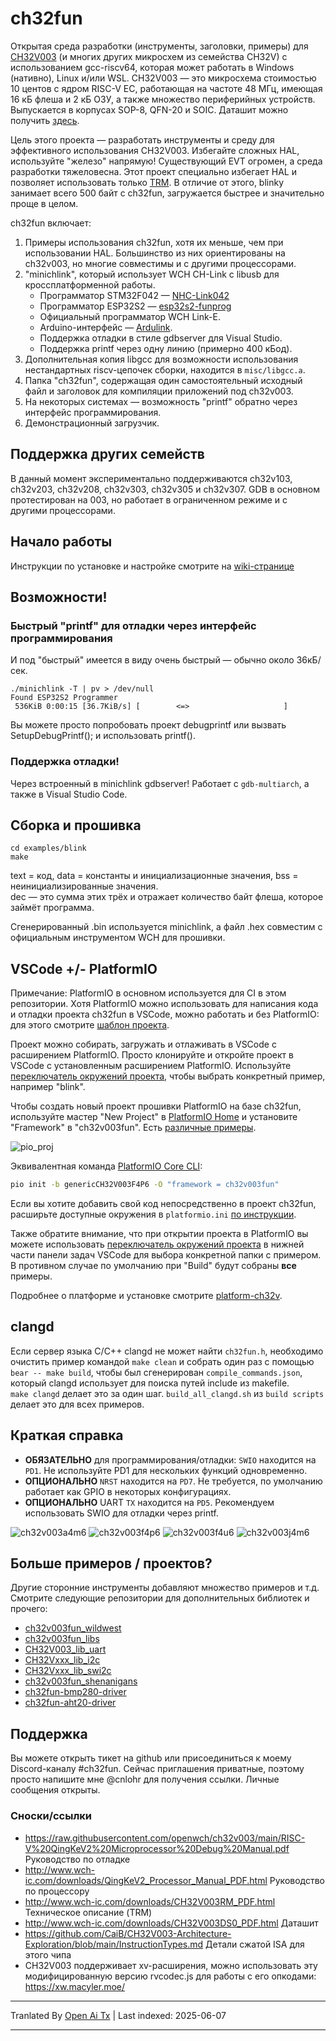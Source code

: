 # ch32fun

Открытая среда разработки (инструменты, заголовки, примеры) для [CH32V003](http://www.wch-ic.com/products/CH32V003.html) (и многих других микросхем из семейства CH32V) с использованием gcc-riscv64, которая может работать в Windows (нативно), Linux и/или WSL. CH32V003 — это микросхема стоимостью 10 центов с ядром RISC-V EC, работающая на частоте 48 МГц, имеющая 16 кБ флеша и 2 кБ ОЗУ, а также множество периферийных устройств. Выпускается в корпусах SOP-8, QFN-20 и SOIC. Даташит можно получить [здесь](http://www.wch-ic.com/downloads/CH32V003DS0_PDF.html).

Цель этого проекта — разработать инструменты и среду для эффективного использования CH32V003. Избегайте сложных HAL, используйте "железо" напрямую! Существующий EVT огромен, а среда разработки тяжеловесна. Этот проект специально избегает HAL и позволяет использовать только [TRM](http://www.wch-ic.com/downloads/CH32V003RM_PDF.html). В отличие от этого, blinky занимает всего 500 байт с ch32fun, загружается быстрее и значительно проще в целом.

ch32fun включает:
1. Примеры использования ch32fun, хотя их меньше, чем при использовании HAL. Большинство из них ориентированы на ch32v003, но многие совместимы и с другими процессорами.
2. "minichlink", который использует WCH CH-Link с libusb для кроссплатформенной работы.
   * Программатор STM32F042 — [NHC-Link042](https://github.com/NgoHungCuong/NHC-Link042)
   * Программатор ESP32S2 — [esp32s2-funprog](https://github.com/cnlohr/esp32s2-cookbook/tree/master/ch32v003programmer)
   * Официальный программатор WCH Link-E.
   * Arduino-интерфейс — [Ardulink](https://gitlab.com/BlueSyncLine/arduino-ch32v003-swio).
   * Поддержка отладки в стиле gdbserver для Visual Studio.
   * Поддержка printf через одну линию (примерно 400 кБод).
3. Дополнительная копия libgcc для возможности использования нестандартных riscv-цепочек сборки, находится в `misc/libgcc.a`.
4. Папка "ch32fun", содержащая один самостоятельный исходный файл и заголовок для компиляции приложений под ch32v003.
5. На некоторых системах — возможность "printf" обратно через интерфейс программирования.
6. Демонстрационный загрузчик.

## Поддержка других семейств

В данный момент экспериментально поддерживаются ch32v103, ch32v203, ch32v208, ch32v303, ch32v305 и ch32v307. GDB в основном протестирован на 003, но работает в ограниченном режиме и с другими процессорами.

## Начало работы

Инструкции по установке и настройке смотрите на [wiki-странице](https://github.com/cnlohr/ch32fun/wiki/Installation)

## Возможности!

### Быстрый "printf" для отладки через интерфейс программирования

И под "быстрый" имеется в виду очень быстрый — обычно около 36кБ/сек.

```
./minichlink -T | pv > /dev/null
Found ESP32S2 Programmer
 536KiB 0:00:15 [36.7KiB/s] [        <=>                     ]
```

Вы можете просто попробовать проект debugprintf или вызвать SetupDebugPrintf(); и использовать printf().

### Поддержка отладки!

Через встроенный в minichlink gdbserver! Работает с `gdb-multiarch`, а также в Visual Studio Code.

## Сборка и прошивка

```
cd examples/blink
make
```

text = код, data = константы и инициализационные значения, bss = неинициализированные значения.  
dec — это сумма этих трёх и отражает количество байт флеша, которое займёт программа.

Сгенерированный .bin используется minichlink, а файл .hex совместим с официальным инструментом WCH для прошивки.

## VSCode +/- PlatformIO

Примечание: PlatformIO в основном используется для CI в этом репозитории. Хотя PlatformIO можно использовать для написания кода и отладки проекта ch32fun в VSCode, можно работать и без PlatformIO: для этого смотрите [шаблон проекта](https://github.com/cnlohr/ch32fun/tree/master/examples/template/.vscode).

Проект можно собирать, загружать и отлаживать в VSCode с расширением PlatformIO. Просто клонируйте и откройте проект в VSCode с установленным расширением PlatformIO. Используйте [переключатель окружений проекта](https://docs.platformio.org/en/latest/integration/ide/vscode.html#project-tasks), чтобы выбрать конкретный пример, например "blink".

Чтобы создать новый проект прошивки PlatformIO на базе ch32fun, используйте мастер "New Project" в [PlatformIO Home](https://docs.platformio.org/en/latest/home/index.html) и установите "Framework" в "ch32v003fun". Есть [различные примеры](https://github.com/Community-PIO-CH32V/platform-ch32v/tree/develop/examples/blinky-ch32v003fun).

![pio_proj](https://raw.githubusercontent.com/cnlohr/ch32fun/master/.github/pio_project_creation.png)

Эквивалентная команда [PlatformIO Core CLI](https://docs.platformio.org/en/latest/integration/ide/vscode.html#platformio-core-cli):
```sh
pio init -b genericCH32V003F4P6 -O "framework = ch32v003fun"
```

Если вы хотите добавить свой код непосредственно в проект ch32fun, расширьте доступные окружения в `platformio.ini` [по инструкции](https://github.com/cnlohr/ch32fun/blob/49640fbccf231191aa83c6a2bbe9d385535b2d1e/platformio.ini#L48-L53).

Также обратите внимание, что при открытии проекта в PlatformIO вы можете использовать [переключатель окружений проекта](https://docs.platformio.org/en/latest/integration/ide/vscode.html#project-tasks) в нижней части панели задач VSCode для выбора конкретной папки с примером. В противном случае по умолчанию при "Build" будут собраны **все** примеры.

Подробнее о платформе и установке смотрите [platform-ch32v](https://github.com/Community-PIO-CH32V/platform-ch32v).

## clangd

Если сервер языка C/C++ clangd не может найти `ch32fun.h`, необходимо очистить пример командой `make clean` и собрать один раз с помощью `bear -- make build`, чтобы был сгенерирован `compile_commands.json`, который clangd использует для поиска путей include из makefile.  
`make clangd` делает это за один шаг.
`build_all_clangd.sh` из `build scripts` делает это для всех примеров.

## Краткая справка
 * **ОБЯЗАТЕЛЬНО** для программирования/отладки: `SWIO` находится на `PD1`. Не используйте PD1 для нескольких функций одновременно.
 * **ОПЦИОНАЛЬНО** `NRST` находится на `PD7`. Не требуется, по умолчанию работает как GPIO в некоторых конфигурациях.
 * **ОПЦИОНАЛЬНО** UART `TX` находится на `PD5`. Рекомендуем использовать SWIO для отладки через printf.

![ch32v003a4m6](https://raw.githubusercontent.com/Tengo10/pinout-overview/main/pinouts/CH32v003/ch32v003a4m6.svg)
![ch32v003f4p6](https://raw.githubusercontent.com/Tengo10/pinout-overview/main/pinouts/CH32v003/ch32v003f4p6.svg)
![ch32v003f4u6](https://raw.githubusercontent.com/Tengo10/pinout-overview/main/pinouts/CH32v003/ch32v003f4u6.svg)
![ch32v003j4m6](https://raw.githubusercontent.com/Tengo10/pinout-overview/main/pinouts/CH32v003/ch32v003j4m6.svg)

## Больше примеров / проектов?

Другие сторонние инструменты добавляют множество примеров и т.д. Смотрите следующие репозитории для дополнительных библиотек и прочего:
 * [ch32v003fun_wildwest](https://github.com/recallmenot/ch32v003fun_wildwest)
 * [ch32v003fun_libs](https://github.com/hexeguitar/ch32v003fun_libs)
 * [CH32V003_lib_uart](https://github.com/ADBeta/CH32V003_lib_uart)
 * [CH32Vxxx_lib_i2c](https://github.com/ADBeta/CH32Vxxx_lib_i2c)
 * [CH32Vxxx_lib_swi2c](https://github.com/ADBeta/CH32Vxxx_lib_swi2c)
 * [ch32v003fun_shenanigans](https://github.com/DeadBugEngineering/ch32v003fun_shenanigans)
 * [ch32fun-bmp280-driver](https://github.com/pabloestrado/ch32fun-bmp280-driver)
 * [ch32fun-aht20-driver](https://github.com/pabloestrado/ch32fun-aht20-driver)

## Поддержка

Вы можете открыть тикет на github или присоединиться к моему Discord-каналу #ch32fun. Сейчас приглашения приватные, поэтому просто напишите мне @cnlohr для получения ссылки. Личные сообщения открыты.

### Сноски/ссылки

 * https://raw.githubusercontent.com/openwch/ch32v003/main/RISC-V%20QingKeV2%20Microprocessor%20Debug%20Manual.pdf Руководство по отладке
 * http://www.wch-ic.com/downloads/QingKeV2_Processor_Manual_PDF.html Руководство по процессору
 * http://www.wch-ic.com/downloads/CH32V003RM_PDF.html Техническое описание (TRM)
 * http://www.wch-ic.com/downloads/CH32V003DS0_PDF.html Даташит
 * https://github.com/CaiB/CH32V003-Architecture-Exploration/blob/main/InstructionTypes.md Детали сжатой ISA для этого чипа
 * CH32V003 поддерживает xv-расширения, можно использовать эту модифицированную версию rvcodec.js для работы с его опкодами: https://xw.macyler.moe/

---

Tranlated By [Open Ai Tx](https://github.com/OpenAiTx/OpenAiTx) | Last indexed: 2025-06-07

---